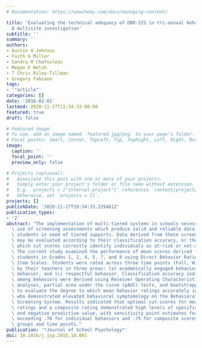 ```yaml
---
# Documentation: https://wowchemy.com/docs/managing-content/

title: 'Evaluating the technical adequacy of DBR-SIS in tri-annual behavioral screening:
  A multisite investigation'
subtitle: ''
summary: ''
authors:
- Austin H Johnson
- Faith G Miller
- Sandra M Chafouleas
- Megan E Welsh
- T Chris Riley-Tillman
- Gregory Fabiano
tags:
- '"article"'
categories: []
date: '2016-02-01'
lastmod: 2020-11-27T11:34:33-08:00
featured: true
draft: false

# Featured image
# To use, add an image named `featured.jpg/png` to your page's folder.
# Focal points: Smart, Center, TopLeft, Top, TopRight, Left, Right, BottomLeft, Bottom, BottomRight.
image:
  caption: ''
  focal_point: ''
  preview_only: false

# Projects (optional).
#   Associate this post with one or more of your projects.
#   Simply enter your project's folder or file name without extension.
#   E.g. `projects = ["internal-project"]` references `content/project/deep-learning/index.md`.
#   Otherwise, set `projects = []`.
projects: []
publishDate: '2020-11-27T19:34:33.229481Z'
publication_types:
- '2'
abstract: "The implementation of multi-tiered systems in schools necessitates the\
  \ use of screening assessments which produce valid and reliable data to identify\
  \ students in need of tiered supports. Data derived from these screening assessments\
  \ may be evaluated according to their classification accuracy, or the degree to\
  \ which cut scores correctly identify individuals as at-risk or not-at-risk.\
  \ The current study examined the performance of mean scores derived from over 1700\
  \ students in Grades 1, 2, 4, 5, 7, and 8 using Direct Behavior Rating---Single\
  \ Item Scales. Students were rated across three time points (Fall, Winter, Spring)\
  \ by their teachers in three areas: (a) academically engaged behavior, (b) disruptive\
  \ behavior, and (c) respectful behavior. Classification accuracy indices and comparisons\
  \ among behaviors were derived using Receiver Operating Characteristic (ROC) curve\
  \ analyses, partial area under the curve (pAUC) tests, and bootstrapping methods\
  \ to evaluate the degree to which mean behavior ratings accurately identified students\
  \ who demonstrated elevated behavioral symptomology on the Behavioral and Emotional\
  \ Screening System. Results indicated that optimal cut-scores for mean behavior\
  \ ratings and a composite rating demonstrated high levels of specificity, sensitivity,\
  \ and negative predictive value, with sensitivity point estimates for optimal cut-scores\
  \ exceeding .70 for individual behaviors and .75 for composite scores across grade\
  \ groups and time points."
publication: '*Journal of School Psychology*'
doi: 10.1016/j.jsp.2015.10.001
---
```

